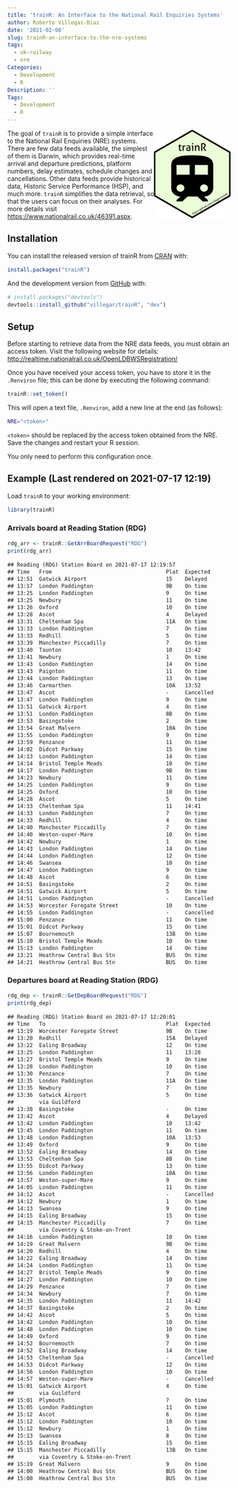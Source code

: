 ```yaml
---
title: 'trainR: An Interface to the National Rail Enquiries Systems'
author: Roberto Villegas-Diaz
date: '2021-02-08'
slug: trainR-an-interface-to-the-nre-systems
tags:
  - uk-railway
  - nre
Categories:
  - Development
  - R
Description: ''
Tags:
  - Development
  - R
---
```


<img src="https://raw.githubusercontent.com/villegar/trainR/main/inst/images/logo.png" alt="logo" align="right" height=200px/>

The goal of `trainR` is to provide a simple interface to the 
National Rail Enquiries (NRE) systems. There are few data feeds 
available, the simplest of them is Darwin, which provides real-time 
arrival and departure predictions, platform numbers, delay estimates, 
schedule changes and cancellations. Other data feeds provide historical 
data, Historic Service Performance (HSP), and much more. `trainR` 
simplifies the data retrieval, so that the users can focus on their 
analyses. For more details visit 
https://www.nationalrail.co.uk/46391.aspx.

## Installation

You can install the released version of trainR from [CRAN](https://CRAN.R-project.org) with:

``` r
install.packages("trainR")
```

And the development version from [GitHub](https://github.com/) with:

``` r
# install.packages("devtools")
devtools::install_github("villegar/trainR", "dev")
```

## Setup
Before starting to retrieve data from the NRE data feeds, you must obtain an access token. 
Visit the following website for details: http://realtime.nationalrail.co.uk/OpenLDBWSRegistration/

Once you have received your access token, you have to store it in the `.Renviron` file; this can be 
done by executing the following command:


```r
trainR::set_token()
```

This will open a text file, `.Renviron`, add a new line at the end (as follows):

```bash
NRE="<token>"
```

`<token>` should be replaced by the access token obtained from the NRE. Save the changes and restart 
your R session.

You only need to perform this configuration once.

## Example (Last rendered on 2021-07-17 12:19)

Load `trainR` to your working environment:

```r
library(trainR)
```

### Arrivals board at Reading Station (RDG)


```r
rdg_arr <- trainR::GetArrBoardRequest("RDG")
print(rdg_arr)
```

```
## Reading (RDG) Station Board on 2021-07-17 12:19:57
## Time   From                                    Plat  Expected
## 12:51  Gatwick Airport                         15    Delayed
## 13:17  London Paddington                       9B    On time
## 13:25  London Paddington                       9     On time
## 13:25  Newbury                                 11    On time
## 13:26  Oxford                                  10    On time
## 13:28  Ascot                                   4     Delayed
## 13:31  Cheltenham Spa                          11A   On time
## 13:33  London Paddington                       7     On time
## 13:33  Redhill                                 5     On time
## 13:39  Manchester Piccadilly                   7     On time
## 13:40  Taunton                                 10    13:42
## 13:41  Newbury                                 1     On time
## 13:43  London Paddington                       14    On time
## 13:43  Paignton                                11    On time
## 13:44  London Paddington                       13    On time
## 13:46  Carmarthen                              10A   13:52
## 13:47  Ascot                                   -     Cancelled
## 13:47  London Paddington                       9     On time
## 13:51  Gatwick Airport                         4     On time
## 13:51  London Paddington                       8B    On time
## 13:53  Basingstoke                             2     On time
## 13:54  Great Malvern                           10A   On time
## 13:55  London Paddington                       9     On time
## 13:59  Penzance                                11    On time
## 14:02  Didcot Parkway                          15    On time
## 14:13  London Paddington                       14    On time
## 14:14  Bristol Temple Meads                    10    On time
## 14:17  London Paddington                       9B    On time
## 14:23  Newbury                                 11    On time
## 14:25  London Paddington                       9     On time
## 14:25  Oxford                                  10    On time
## 14:28  Ascot                                   5     On time
## 14:33  Cheltenham Spa                          11    14:41
## 14:33  London Paddington                       7     On time
## 14:33  Redhill                                 4     On time
## 14:40  Manchester Piccadilly                   7     On time
## 14:40  Weston-super-Mare                       10    On time
## 14:42  Newbury                                 1     On time
## 14:43  London Paddington                       14    On time
## 14:44  London Paddington                       12    On time
## 14:46  Swansea                                 10    On time
## 14:47  London Paddington                       9     On time
## 14:48  Ascot                                   6     On time
## 14:51  Basingstoke                             2     On time
## 14:51  Gatwick Airport                         5     On time
## 14:51  London Paddington                       -     Cancelled
## 14:53  Worcester Foregate Street               10    On time
## 14:55  London Paddington                       -     Cancelled
## 15:00  Penzance                                11    On time
## 15:01  Didcot Parkway                          15    On time
## 15:07  Bournemouth                             13B   On time
## 15:10  Bristol Temple Meads                    10    On time
## 15:13  London Paddington                       14    On time
## 13:21  Heathrow Central Bus Stn                BUS   On time
## 14:21  Heathrow Central Bus Stn                BUS   On time
```

### Departures board at Reading Station (RDG)


```r
rdg_dep <- trainR::GetDepBoardRequest("RDG")
print(rdg_dep)
```

```
## Reading (RDG) Station Board on 2021-07-17 12:20:01
## Time   To                                      Plat  Expected
## 13:19  Worcester Foregate Street               9B    On time
## 13:20  Redhill                                 15A   Delayed
## 13:22  Ealing Broadway                         12    On time
## 13:25  London Paddington                       11    13:28
## 13:27  Bristol Temple Meads                    9     On time
## 13:28  London Paddington                       10    On time
## 13:30  Penzance                                7     On time
## 13:35  London Paddington                       11A   On time
## 13:35  Newbury                                 7     On time
## 13:36  Gatwick Airport                         5     On time
##        via Guildford                           
## 13:38  Basingstoke                             -     On time
## 13:42  Ascot                                   4     Delayed
## 13:42  London Paddington                       10    13:42
## 13:45  London Paddington                       11    On time
## 13:48  London Paddington                       10A   13:53
## 13:49  Oxford                                  9     On time
## 13:52  Ealing Broadway                         14    On time
## 13:53  Cheltenham Spa                          8B    On time
## 13:55  Didcot Parkway                          13    On time
## 13:56  London Paddington                       10A   On time
## 13:57  Weston-super-Mare                       9     On time
## 14:05  London Paddington                       11    On time
## 14:12  Ascot                                   -     Cancelled
## 14:12  Newbury                                 1     On time
## 14:13  Swansea                                 9     On time
## 14:15  Ealing Broadway                         15    On time
## 14:15  Manchester Piccadilly                   7     On time
##        via Coventry & Stoke-on-Trent           
## 14:16  London Paddington                       10    On time
## 14:19  Great Malvern                           9B    On time
## 14:20  Redhill                                 4     On time
## 14:22  Ealing Broadway                         14    On time
## 14:24  London Paddington                       11    On time
## 14:27  Bristol Temple Meads                    9     On time
## 14:27  London Paddington                       10    On time
## 14:29  Penzance                                7     On time
## 14:34  Newbury                                 7     On time
## 14:35  London Paddington                       11    14:42
## 14:37  Basingstoke                             2     On time
## 14:42  Ascot                                   5     On time
## 14:42  London Paddington                       10    On time
## 14:48  London Paddington                       10    On time
## 14:49  Oxford                                  9     On time
## 14:52  Bournemouth                             7     On time
## 14:52  Ealing Broadway                         14    On time
## 14:53  Cheltenham Spa                          -     Cancelled
## 14:53  Didcot Parkway                          12    On time
## 14:56  London Paddington                       10    On time
## 14:57  Weston-super-Mare                       -     Cancelled
## 15:01  Gatwick Airport                         4     On time
##        via Guildford                           
## 15:01  Plymouth                                7     On time
## 15:05  London Paddington                       11    On time
## 15:12  Ascot                                   6     On time
## 15:12  London Paddington                       10    On time
## 15:12  Newbury                                 1     On time
## 15:13  Swansea                                 8     On time
## 15:15  Ealing Broadway                         15    On time
## 15:15  Manchester Piccadilly                   13B   On time
##        via Coventry & Stoke-on-Trent           
## 15:19  Great Malvern                           9     On time
## 14:00  Heathrow Central Bus Stn                BUS   On time
## 15:00  Heathrow Central Bus Stn                BUS   On time
```
